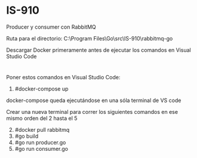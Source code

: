 # IS-910


Producer y consumer con RabbitMQ


Ruta para el directorio: C:\Program Files\Go\src\IS-910\rabbitmq-go


Descargar Docker primeramente antes de ejecutar los comandos en Visual Studio Code

#

Poner estos comandos en Visual Studio Code:


1.  #docker-compose up


docker-compose queda ejecutándose en una sóla terminal de VS code


Crear una nueva terminal para correr los siguientes comandos en ese mismo orden del 2 hasta el 5


2.  #docker pull rabbitmq
3.  #go build
4.  #go run producer.go
5.  #go run consumer.go
